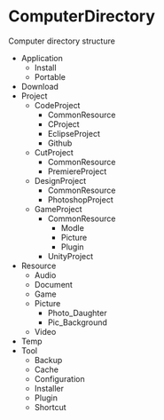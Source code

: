 # ComputerDirectory
Computer directory structure

* Application
    * Install
    * Portable
* Download
* Project
    * CodeProject
		* CommonResource
        * CProject
		* EclipseProject
		* Github
    * CutProject
		* CommonResource
		* PremiereProject
    * DesignProject
		* CommonResource
		* PhotoshopProject
    * GameProject
		* CommonResource
			* Modle
			* Picture
			* Plugin
		* UnityProject
* Resource
	* Audio
	* Document
	* Game
	* Picture
		* Photo_Daughter
		* Pic_Background
	* Video
* Temp
* Tool
	* Backup
	* Cache
	* Configuration
	* Installer
	* Plugin
	* Shortcut